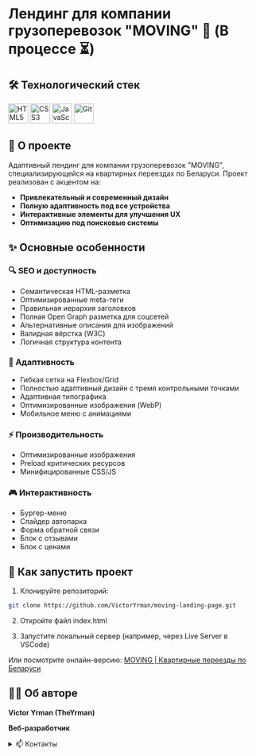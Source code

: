 # Лендинг для компании грузоперевозок "MOVING" 🚚 (В процессе ⏳)

## 🛠 Технологический стек

<div align="left">
  <img src="https://cdn.jsdelivr.net/gh/devicons/devicon/icons/html5/html5-original.svg" height="40" width="40" alt="HTML5 Logo"  />
  <img src="https://cdn.jsdelivr.net/gh/devicons/devicon/icons/css3/css3-original.svg" height="40" width="40" alt="CSS3 Logo"  />
  <img src="https://cdn.jsdelivr.net/gh/devicons/devicon/icons/javascript/javascript-original.svg" height="40" width="40" alt="JavaScript Logo"  />
  <img src="https://cdn.jsdelivr.net/gh/devicons/devicon/icons/git/git-original.svg" height="40" width="40" alt="Git" title="Git"/>
</div>

## 📝 О проекте

Адаптивный лендинг для компании грузоперевозок "MOVING", специализирующейся на квартирных переездах по Беларуси. Проект реализован с акцентом на:

- **Привлекательный и современный дизайн**
- **Полную адаптивность под все устройства**
- **Интерактивные элементы для улучшения UX**
- **Оптимизацию под поисковые системы**

## ✨ Основные особенности

### 🔍 SEO и доступность

- Семантическая HTML-разметка
- Оптимизированные meta-теги
- Правильная иерархия заголовков
- Полная Open Graph разметка для соцсетей
- Альтернативные описания для изображений
- Валидная вёрстка (W3C)
- Логичная структура контента

### 📱 Адаптивность

- Гибкая сетка на Flexbox/Grid
- Полностью адаптивный дизайн с тремя контрольными точками
- Адаптивная типографика
- Оптимизированные изображения (WebP)
- Мобильное меню с анимациями

### ⚡ Производительность

- Оптимизированные изображения
- Preload критических ресурсов
- Минифицированные CSS/JS

### 🎮 Интерактивность

- Бургер-меню
- Слайдер автопарка
- Форма обратной связи
- Блок с отзывами
- Блок с ценами

## 🚀 Как запустить проект

1. Клонируйте репозиторий:

```bash
git clone https://github.com/VictorYrman/moving-landing-page.git
```

2. Откройте файл index.html

3. Запустите локальный сервер (например, через Live Server в VSCode)

Или посмотрите онлайн-версию: [MOVING | Квартирные переезды по Беларуси](https://victoryrman.github.io/moving-landing-page/)

## 👨‍💻 Об авторе

**Victor Yrman (TheYrman)**

**Веб-разработчик**

<details> <summary>📫 Контакты</summary>
<img src="https://upload.wikimedia.org/wikipedia/commons/8/82/Telegram_logo.svg" width="16" alt="Telegram"/> [Telegram](https://t.me/theyrman_development)

<img src="https://upload.wikimedia.org/wikipedia/commons/c/ca/LinkedIn_logo_initials.png" width="16" alt="LinkedIn"/> [LinkedIn](https://www.linkedin.com/in/vitya-yrman-a83508264/)

📍 Брест, Беларусь

</details>
